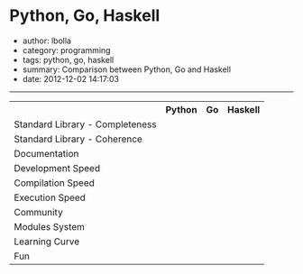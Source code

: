 # Python, Go, Haskell

- author: lbolla
- category: programming
- tags: python, go, haskell
- summary: Comparison between Python, Go and Haskell
- date: 2012-12-02 14:17:03

----------------

<table>
    <tr>
        <th></th>
        <th>Python</th>
        <th>Go</th>
        <th>Haskell</th>
    </tr>
    <tr>
        <td>Standard Library - Completeness</td>
        <td></td>
        <td></td>
        <td></td>
    </tr>
    <tr>
        <td>Standard Library - Coherence</td>
        <td></td>
        <td></td>
        <td></td>
    </tr>
    <tr>
        <td>Documentation</td>
        <td></td>
        <td></td>
        <td></td>
    </tr>
    <tr>
        <td>Development Speed</td>
        <td></td>
        <td></td>
        <td></td>
    </tr>
    <tr>
        <td>Compilation Speed</td>
        <td></td>
        <td></td>
        <td></td>
    </tr>
    <tr>
        <td>Execution Speed</td>
        <td></td>
        <td></td>
        <td></td>
    </tr>
    <tr>
        <td>Community</td>
        <td></td>
        <td></td>
        <td></td>
    </tr>
    <tr>
        <td>Modules System</td>
        <td></td>
        <td></td>
        <td></td>
    </tr>
    <tr>
        <td>Learning Curve</td>
        <td></td>
        <td></td>
        <td></td>
    </tr>
    <tr>
        <td>Fun</td>
        <td></td>
        <td></td>
        <td></td>
    </tr>
</table>
